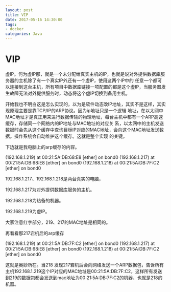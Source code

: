 ```yaml
---
layout: post
title: VIP
date: 2017-05-16 14:30:00
tags:
- docker
categories: Java
---
```



# VIP
虚IP。何为虚IP那，就是一个未分配给真实主机的IP，也就是说对外提供数据库服务器的主机除了有一个真实IP外还有一个虚IP，使用这两个IP中的 任意一个都可以连接到这台主机，所有项目中数据库链接一项配置的都是这个虚IP，当服务器发生故障无法对外提供服务时，动态将这个虚IP切换到备用主机。

 

开始我也不明白这是怎么实现的，以为是软件动态改IP地址，其实不是这样，其实现原理主要是靠TCP/IP的ARP协议。因为ip地址只是一个逻辑 地址，在以太网中MAC地址才是真正用来进行数据传输的物理地址，每台主机中都有一个ARP高速缓存，存储同一个网络内的IP地址与MAC地址的对应关 系，以太网中的主机发送数据时会先从这个缓存中查询目标IP对应的MAC地址，会向这个MAC地址发送数据。操作系统会自动维护这个缓存。这就是整个实现 的关键。

下边就是我电脑上的arp缓存的内容。

(192.168.1.219) at 00:21:5A:DB:68:E8 [ether] on bond0
(192.168.1.217) at 00:21:5A:DB:68:E8 [ether] on bond0
(192.168.1.218) at 00:21:5A:DB:7F:C2 [ether] on bond0

 

192.168.1.217、192.168.1.218是两台真实的电脑，

192.168.1.217为对外提供数据库服务的主机。

192.168.1.218为热备的机器。

192.168.1.219为虚IP。

大家注意红字部分，219、217的MAC地址是相同的。

再看看那217宕机后的arp缓存

(192.168.1.219) at 00:21:5A:DB:7F:C2 [ether] on bond0
(192.168.1.217) at 00:21:5A:DB:68:E8 [ether] on bond0
(192.168.1.218) at 00:21:5A:DB:7F:C2 [ether] on bond0 

这就是奥妙所在。当218 发现217宕机后会向网络发送一个ARP数据包，告诉所有主机192.168.1.219这个IP对应的MAC地址是00:21:5A:DB:7F:C2，这样所有发送到219的数据包都会发送到mac地址为00:21:5A:DB:7F:C2的机器，也就是218的机器。
